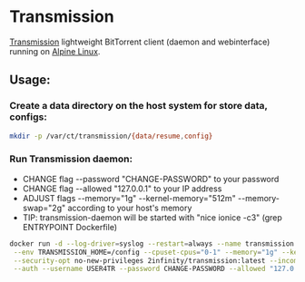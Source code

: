 # Transmission 

[Transmission](https://www.transmissionbt.com) lightweight BitTorrent client (daemon and webinterface) running on [Alpine Linux](https://hub.docker.com/_/alpine/).

## Usage:

### Create a data directory on the host system for store data, configs:
```sh
mkdir -p /var/ct/transmission/{data/resume,config}
```

### Run Transmission daemon:

* CHANGE flag --password "CHANGE-PASSWORD" to your password
* CHANGE flag --allowed "127.0.0.1" to your IP address
* ADJUST flags --memory="1g" --kernel-memory="512m" --memory-swap="2g" according to your host's memory
* TIP: transmission-daemon will be started with "nice ionice -c3" (grep ENTRYPOINT Dockerfile)

```sh
docker run -d --log-driver=syslog --restart=always --name transmission --read-only=true -v /var/ct/transmission/data:/data  -v /var/ct/transmission/config:/config \
 --env TRANSMISSION_HOME=/config --cpuset-cpus="0-1" --memory="1g" --kernel-memory="512m" --memory-swap="2g" -p 9091:9091/tcp -p 54321:54321/tcp -p 54321:54321/udp \
 --security-opt no-new-privileges 2infinity/transmission:latest --incomplete-dir /data/resume --download-dir /data --peerport 54321 \
 --auth --username USER4TR --password CHANGE-PASSWORD --allowed "127.0.0.1"
```

